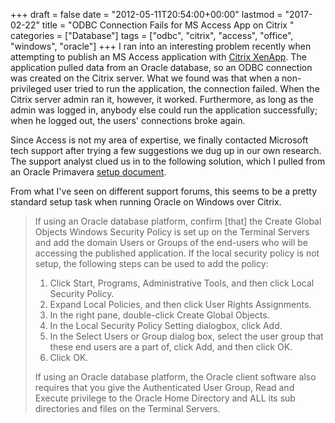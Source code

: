 +++
draft       = false
date        = "2012-05-11T20:54:00+00:00"
lastmod     = "2017-02-22"
title       = "ODBC Connection Fails for MS Access App on Citrix "
categories  = ["Database"]
tags        = ["odbc", "citrix", "access", "office", "windows", "oracle"]
+++
I ran into an interesting problem recently when attempting to publish an MS Access application with [Citrix XenApp](http://www.citrix.com/English/ps2/products/product.asp?contentID=186&ntref=footer). The application pulled data from an Oracle database, so an ODBC connection was created on the Citrix server. What we found was that when a non-privileged user tried to run the application, the connection failed. When the Citrix server admin ran it, however, it worked. Furthermore, as long as the admin was logged in, anybody else could run the application successfully; when he logged out, the users' connections broke again.

Since Access is not my area of expertise, we finally contacted Microsoft tech support after trying a few suggestions we dug up in our own research. The support analyst clued us in to the following solution, which I pulled from an Oracle Primavera [setup document](http://docs.oracle.com/cd/E16688_01/Technical_Documentation/Terminal_Services_and_Citrix/Terminal%20Services%20and%20Citrix.pdf). 

From what I've seen on different support forums, this seems to be a pretty standard setup task when running Oracle on Windows over Citrix.

> If using an Oracle database platform, confirm [that] the Create Global Objects Windows Security Policy is set up on the Terminal Servers and add the domain Users or Groups of the end-users who will be accessing the published application. If the local security policy is not setup, the following steps can be used to add the policy:
> 
> 1. Click Start, Programs, Administrative Tools, and then click Local Security Policy.
> 1. Expand Local Policies, and then click User Rights Assignments.
> 1. In the right pane, double-click Create Global Objects.
> 1. In the Local Security Policy Setting dialogbox, click Add.
> 1. In the Select Users or Group dialog box, select the user group that these end users are a part of, click Add, and then click OK.
> 1. Click OK.
>
> If using an Oracle database platform, the Oracle client software also requires that you give the Authenticated User Group, Read and Execute privilege to the Oracle Home Directory and ALL its sub directories and files on the Terminal Servers.
